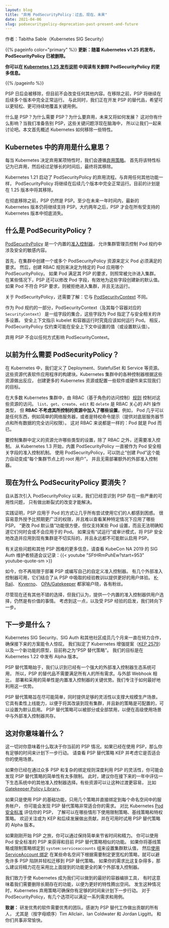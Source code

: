 ```yaml
---
layout: blog
title: "弃用 PodSecurityPolicy：过去、现在、未来"
date: 2021-04-06
slug: podsecuritypolicy-deprecation-past-present-and-future
---
```


作者：Tabitha Sable（Kubernetes SIG Security）

{{% pageinfo color="primary" %}}
**更新：随着 Kubernetes v1.25 的发布，PodSecurityPolicy 已被删除。**

**你可以在 [Kubernetes 1.25 发布说明](/zh-cn/blog/2022/08/23/kubernetes-v1-25-release/#pod-security-changes)
中阅读有关删除 PodSecurityPolicy 的更多信息。**

{{% /pageinfo %}}

PSP 日后会被移除，但目前不会改变任何其他内容。在移除之前，PSP 将继续在后续多个版本中完全正常运行。
与此同时，我们正在开发 PSP 的替代品，希望可以更轻松、更可持续地覆盖关键用例。

什么是 PSP？为什么需要 PSP？为什么要弃用，未来又将如何发展？
这对你有什么影响？当我们准备告别 PSP，这些关键问题浮现在脑海中，
所以让我们一起来讨论吧。本文首先概述 Kubernetes 如何移除一些特性。

## Kubernetes 中的弃用是什么意思？

每当 Kubernetes 决定弃用某项特性时，我们会遵循[弃用策略](/zh-cn/docs/reference/using-api/deprecation-policy/)。
首先将该特性标记为已弃用，然后经过足够长的时间后，最终将其移除。

Kubernetes 1.21 启动了 PodSecurityPolicy 的弃用流程。与弃用任何其他功能一样，
PodSecurityPolicy 将继续在后续几个版本中完全正常运行。目前的计划是在 1.25 版本中将其移除。

在彻底移除之前，PSP 仍然是 PSP。至少在未来一年时间内，最新的 Kubernetes
版本仍将继续支持 PSP。大约两年之后，PSP 才会在所有受支持的 Kubernetes 版本中彻底消失。

## 什么是 PodSecurityPolicy？

[PodSecurityPolicy](/zh-cn/docs/concepts/security/pod-security-policy/)
是一个内置的[准入控制器](/blog/2019/03/21/a-guide-to-kubernetes-admission-controllers/)，
允许集群管理员控制 Pod 规约中涉及安全的敏感内容。

首先，在集群中创建一个或多个 PodSecurityPolicy 资源来定义 Pod 必须满足的要求。
然后，创建 RBAC 规则来决定为特定的 Pod 应用哪个 PodSecurityPolicy。
如果 Pod 满足其 PSP 的要求，则照常被允许进入集群。
在某些情况下，PSP 还可以修改 Pod 字段，有效地为这些字段创建新的默认值。
如果 Pod 不符合 PSP 要求，则被拒绝进入集群，并且无法运行。

关于 PodSecurityPolicy，还需要了解：它与
[PodSecurityContext](/zh-cn/docs/reference/kubernetes-api/workload-resources/pod-v1/#security-context) 不同。

作为 Pod 规约的一部分，PodSecurityContext（及其每个容器对应的 `SecurityContext`）
是一组字段的集合，这些字段为 Pod 指定了与安全相关的许多设置。
安全上下文指示 kubelet 和容器运行时究竟应该如何运行 Pod。
相反，PodSecurityPolicy 仅约束可能在安全上下文中设置的值（或设置默认值）。

弃用 PSP 不会以任何方式影响 PodSecurityContext。

## 以前为什么需要 PodSecurityPolicy？

在 Kubernetes 中，我们定义了 Deployment、StatefulSet 和 Service 等资源。
这些资源代表软件应用程序的构建块。Kubernetes 集群中的各种控制器根据这些资源做出反应，
创建更多的 Kubernetes 资源或配置一些软件或硬件来实现我们的目标。

在大多数 Kubernetes 集群中，由 RBAC（基于角色的访问控制）[规则](/zh-cn/docs/reference/access-authn-authz/rbac/#role-and-clusterrole)
控制对这些资源的访问。 `list`、`get`、`create`、`edit` 和 `delete` 是 RBAC 关心的 API 操作类型，
但 **RBAC 不考虑其所控制的资源中加入了哪些设置**。例如，
Pod 几乎可以是任何东西，例如简单的网络服务器，或者是特权命令提示（提供对底层服务器节点和所有数据的完全访问权限）。
这对 RBAC 来说都是一样的：Pod 就是 Pod 而已。

要控制集群中定义的资源允许哪些类型的设置，除了 RBAC 之外，还需要准入控制。
从 Kubernetes 1.3 开始，内置 PodSecurityPolicy 一直被作为 Pod 安全相关字段的准入控制机制。
使用 PodSecurityPolicy，可以防止“创建 Pod”这个能力自动变成“每个集群节点上的 root 用户”，
并且无需部署额外的外部准入控制器。

## 现在为什么 PodSecurityPolicy 要消失？

自从首次引入 PodSecurityPolicy 以来，我们已经意识到 PSP 存在一些严重的可用性问题，
只有做出断裂式的改变才能解决。

实践证明，PSP 应用于 Pod 的方式让几乎所有尝试使用它们的人都感到困惑。
很容易意外授予比预期更广泛的权限，并且难以查看某种特定情况下应用了哪些 PSP。
“更改 Pod 默认值”功能很方便，但仅支持某些 Pod 设置，而且无法明确知道它们何时会或不会应用于的 Pod。
如果没有“试运行”或审计模式，将 PSP 安全地改造并应用到现有集群是不切实际的，并且永远都不可能默认启用 PSP。

有关这些问题和其他 PSP 困难的更多信息，请查看
KubeCon NA 2019 的 SIG Auth 维护者频道会议记录：{{< youtube "SFtHRmPuhEw?start=953" youtube-quote-sm >}}

如今，你不再局限于部署 PSP 或编写自己的自定义准入控制器。
有几个外部准入控制器可用，它们结合了从 PSP 中吸取的经验教训以提供更好的用户体验。
[K-Rail](https://github.com/cruise-automation/k-rail)、
[Kyverno](https://github.com/kyverno/kyverno/)、
[OPA/Gatekeeper](https://github.com/open-policy-agent/gatekeeper/) 都家喻户晓，各有粉丝。

尽管现在还有其他不错的选择，但我们认为，提供一个内置的准入控制器供用户选择，仍然是有价值的事情。
考虑到这一点，以及受 PSP 经验的启发，我们转向下一步。

## 下一步是什么？

Kubernetes SIG Security、SIG Auth 和其他社区成员几个月来一直在倾力合作，确保接下来的方案能令人惊叹。
我们拟定了 Kubernetes 增强提案（[KEP 2579](https://github.com/kubernetes/enhancements/issues/2579)）
以及一个新功能的原型，目前称之为“PSP 替代策略”。
我们的目标是在 Kubernetes 1.22 中发布 Alpha 版本。

PSP 替代策略始于，我们认识到已经有一个强大的外部准入控制器生态系统可用，
所以，PSP 的替代品不需要满足所有人的所有需求。与外部 Webhook 相比，
部署和采用的简单性是内置准入控制器的关键优势。我们专注于如何最好地利用这一优势。

PSP 替代策略旨在尽可能简单，同时提供足够的灵活性以支撑大规模生产场景。
它具有柔性上线能力，以便于将其改装到现有集群，并且新的策略是可配置的，可以设置为默认启用。
PSP 替代策略可以被部分或全部禁用，以便在高级使用场景中与外部准入控制器共存。

## 这对你意味着什么？

这一切对你意味着什么取决于你当前的 PSP 情况。如果已经在使用 PSP，那么你有足够的时间来计划下一步行动。
请查看 PSP 替代策略 KEP 并考虑它是否适合你的使用场景。

如果你已经在通过众多 PSP 和复杂的绑定规则深度利用 PSP 的灵活性，你可能会发现 PSP 替代策略的简单性有太多限制。
此时，建议你在接下来的一年中评估一下生态系统中的其他准入控制器选择。有些资源可以让这种过渡更容易，
比如 [Gatekeeper Policy Library](https://github.com/open-policy-agent/gatekeeper-library)。

如果只是使用 PSP 的基础功能，只用几个策略并直接绑定到每个命名空间中的服务帐户，
你可能会发现 PSP 替代策略非常适合你的需求。
对比 Kubernetes [Pod 安全标准](/zh-cn/docs/concepts/security/pod-security-standards/) 评估你的 PSP，
了解可以在哪些情形下使用限制策略、基线策略和特权策略。
欢迎关注或为 KEP 和后续发展做出贡献，并在可用时试用 PSP 替代策略的 Alpha 版本。

如果刚刚开始 PSP 之旅，你可以通过保持简单来节省时间和精力。
你可以使用 Pod 安全标准的 PSP 来获得和目前 PSP 替代策略相似的功能。
如果你将基线策略或限制策略绑定到 `system:serviceaccounts` 组来设置集群默认值，
然后[使用 ServiceAccount 绑定](/zh-cn/docs/concepts/policy/pod-security-policy/#run-another-pod)
在某些命名空间下根据需要制定更宽松的策略，就可以避免许多 PSP 陷阱并轻松迁移到 PSP 替代策略。
如果你的需求比这复杂得多，那么建议将精力花在采用比上面提到的功能更全的某个外部准入控制器。

我们致力于使 Kubernetes 成为我们可以做到的最好的容器编排工具，
有时这意味着我们需要删除长期存在的功能，以便为更好的特性腾出空间。
发生这种情况时，Kubernetes 弃用策略可确保你有足够的时间来计划下一步行动。
对于 PodSecurityPolicy，有几个选项可以满足一系列需求和用例。

**致谢：** 研发优秀的软件需要优秀的团队。感谢为 PSP 替代工作做出贡献的所有人，
尤其是（按字母顺序）Tim Allclair、Ian Coldwater 和 Jordan Liggitt。
和你们共事非常愉快。
